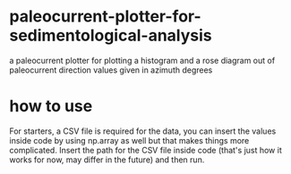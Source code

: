 # paleocurrent-plotter-for-sedimentological-analysis
a paleocurrent plotter for plotting a histogram and a rose diagram out of paleocurrent direction values given in azimuth degrees

# how to use
For starters, a CSV file is required for the data, you can insert the values inside code by using np.array as well but that makes things more complicated. Insert the path for the CSV file inside code (that's just how it works for now, may differ in the future) and then run.
